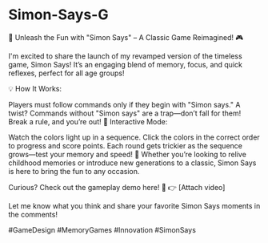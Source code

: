 # Simon-Says-G
🚦 Unleash the Fun with "Simon Says" – A Classic Game Reimagined! 🎮

I'm excited to share the launch of my revamped version of the timeless game, Simon Says! It’s an engaging blend of memory, focus, and quick reflexes, perfect for all age groups!

💡 How It Works:

Players must follow commands only if they begin with "Simon says."
A twist? Commands without "Simon says" are a trap—don’t fall for them!
Break a rule, and you’re out!
🎨 Interactive Mode:

Watch the colors light up in a sequence.
Click the colors in the correct order to progress and score points.
Each round gets trickier as the sequence grows—test your memory and speed!
🌟 Whether you’re looking to relive childhood memories or introduce new generations to a classic, Simon Says is here to bring the fun to any occasion.

Curious? Check out the gameplay demo here! 🎥
👉 [Attach video]

Let me know what you think and share your favorite Simon Says moments in the comments!

#GameDesign #MemoryGames #Innovation #SimonSays
